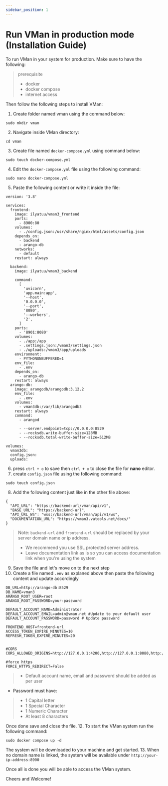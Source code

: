 ```yaml
---
sidebar_position: 1
---
```


# Run VMan in production mode (Installation Guide)
To run VMan  in your system for production. Make sure to have the following:
> prerequisite
> - docker
> - docker compose
> - internet access

Then follow the following steps to install VMan:

1. Create folder named vman using the command below:
```
sudo mkdir vman
```
2.  Navigate inside VMan directory:
```
cd vman
```
3. Create file named `docker-compose.yml` using command below:
```
sudo touch docker-compose.yml
```
4. Edit the `docker-compose.yml` file using the following command:
```
sudo nano docker-compose.yml
```
5. Paste the following content or write it inside the file:
```
version: '3.8'

services:
  frontend:
    image: ilyatuu/vman3_frontend
    ports:
      - 8900:80
    volumes:
      - ./config.json:/usr/share/nginx/html/assets/config.json
    depends_on:
      - backend
      - arango-db
    networks:
      - default
    restart: always

  backend:
    image: ilyatuu/vman3_backend

    command:
      [
        'uvicorn',
        'app.main:app',
        '--host',
        '0.0.0.0',
        '--port',
        '8080',
        '--workers',
        '2',
      ]
    ports:
      - '8901:8080'
    volumes:
      - ./app:/app
      - .settings.json:/vman3/settings.json
      - ./uploads:/vman3/app/uploads
    environment:
      - PYTHONUNBUFFERED=1
    env_file:
      - .env
    depends_on:
      - arango-db
    restart: always
  arango-db:
    image: arangodb/arangodb:3.12.2
    env_file:
      - .env
    volumes:
      - vman3db:/var/lib/arangodb3
    restart: always
    command:
      - arangod

      - --server.endpoint=tcp://0.0.0.0:8529
      - --rocksdb.write-buffer-size=128MB
      - --rocksdb.total-write-buffer-size=512MB

volumes:
  vman3db:
  config.json:
  uploads:

```
6. press `ctrl + o` to save then `ctrl + x` to close the file for **nano** editor.
7. create `config.json` file using the following command:
```
sudo touch config.json
```
8. Add the following content just like in the other file above:
```
{
  "API_URL": "https://backend-url/vman/api/v1",
  "BASE_URL": "https://backend-url",
  "API_URL_WS": "wss://backend-url/vman/api/v1/ws",
  "DOCUMENTATION_URL": "https://vman3.vatools.net/docs/"
}
```
> Note: `backend-url` and `frontend-url` should be replaced by your server domain name or ip address.
> - We recommend you use SSL protected server address.
> - Leave documentation link as is so you can access documentation link when you're using the system 
9. Save the file and let's move on to the next step
10. Create a file named `.env` as explaned above then paste the following content and update accordingly
```
DB_URL=http://arango-db:8529
DB_NAME=vman3
ARANGO_ROOT_USER=root
ARANGO_ROOT_PASSWORD=your-password

DEFAULT_ACCOUNT_NAME=Administrator
DEFAULT_ACCOUNT_EMAIL=admin@vman.net #Update to your default user
DEFAULT_ACCOUNT_PASSWORD=password # Update password

FRONTEND_HOST=frontend-url
ACCESS_TOKEN_EXPIRE_MINUTES=10
REFRESH_TOKEN_EXPIRE_MINUTES=20


#CORS
CORS_ALLOWED_ORIGINS=http://127.0.0.1:4200,http://127.0.0.1:8080,http://localhost:4200,http://localhost:8080

#force https
FORCE_HTTPS_REDIRECT=False

```
> - Default account name, email and password should be added as per user
- Password must have:
>	- 1 Capital letter
> - 1 Special Character
> - 1 Numeric Character
> - At least 8 characters 

Once done save and close the file.
12. To start the VMan system run the following command:
```
sudo docker compose up -d
```
The system will be downloaded to your machine and get started.
13. When no domain name is linked, the system will be available under `http://your-ip-address:8900`

Once all is done you will be able to access the VMan system.

Cheers and Welcome!